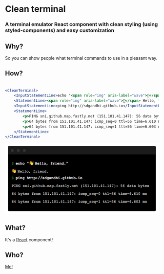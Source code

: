 # Clean terminal
### A terminal emulator React component with clean styling (using styled-components) and easy customization

## Why?
So you can show people what terminal commands to use in a pleasant way.

## How?

```jsx

<CleanTerminal>
    <InputStatementLine>echo "<span role="img" aria-label="wave">👋</span> Hello, friend."</InputStatementLine>
    <StatementLine><span role="img" aria-label="wave">👋</span> Hello, friend.</StatementLine>
    <InputStatementLine>ping http://sdgandhi.github.io</InputStatementLine>
    <StatementLine>
        <p>PING sni.github.map.fastly.net (151.101.41.147): 56 data bytes</p>
        <p>64 bytes from 151.101.41.147: icmp_seq=0 ttl=56 time=6.610 ms</p>
        <p>64 bytes from 151.101.41.147: icmp_seq=1 ttl=56 time=6.603 ms</p>
    </StatementLine>
</CleanTerminal>

```

![Example 1](https://github.com/sdgandhi/clean-terminal/blob/master/example/example1.png)

## What?
It's a [React](https://facebook.github.io/react/) component!

## Who?
[Me!](http://sidhantgandhi.com)
